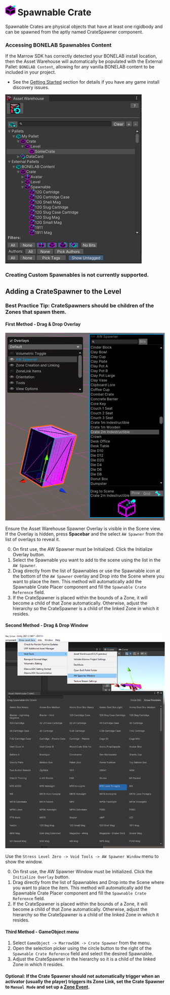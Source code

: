 # ![Icon](Images/crate-ball.png) Spawnable Crate
Spawnable Crates are physical objects that have at least one rigidbody and can be spawned from the aptly named CrateSpawner component.  

### Accessing BONELAB Spawnables Content

If the Marrow SDK has correctly detected your BONELAB install location, then the Asset Warehouse will automatically be populated with the External Pallet: `BONELAB Content`, allowing for any vanilla BONELAB content to be included in your project.

- See the [Getting Started](Home.md#getting-started) section for details if you have any game install discovery issues.

![Image](Images/bonelab_content_pallet.png)

### Creating Custom Spawnables is not currently supported.

## Adding a CrateSpawner to the Level

### Best Practice Tip: CrateSpawners should be children of the Zones that spawn them.

#### First Method - Drag & Drop Overlay

![Image](Images/aw_spawner.png)

Ensure the Asset Warehouse Spawner Overlay is visible in the Scene view.  If the Overlay is hidden, press **Spacebar** and the select `AW Spawner` from the list of overlays to reveal it.

0. On first use, the AW Spawner must be Initialized.  Click the Initialize Overlay button.
1. Select the Spawnable you want to add to the scene using the list in the `AW Spawner`.
2. Drag directly from the list of Spawnables or use the Spawnable icon at the bottom of the `AW Spawner` overlay and Drop into the Scene where you want to place the item.  This method will automatically add the Spawnable Crate Placer component and fill the `Spawnable Crate Reference` field.
3. If the  CrateSpawner is placed within the bounds of a Zone, it will become a child of that Zone automatically.  Otherwise, adjust the hierarchy so the CrateSpawner is a child of the linked Zone in which it resides.

#### Second Method - Drag & Drop Window

![Image](Images/aw_spawner_window.png)

Use the `Stress Level Zero -> Void Tools -> AW Spawner Window` menu to show the window.

0. On first use, the AW Spawner Window must be Initialized.  Click the `Initialize Overlay` button.
2. Drag directly from the list of Spawnables and Drop into the Scene where you want to place the item.  This method will automatically add the Spawnable Crate Placer component and fill the `Spawnable Crate Reference` field.
3. If the  CrateSpawner is placed within the bounds of a Zone, it will become a child of that Zone automatically.  Otherwise, adjust the hierarchy so the CrateSpawner is a child of the linked Zone in which it resides.


#### Third Method - GameObject menu

1. Select `GameObject -> MarrowSDK -> Crate Spawner` from the menu.
2. Open the selection picker using the circle button to the right of the `Spawnable Crate Reference` field and select the desired Spawnable.
3. Adjust the CrateSpawner in the hierarchy so it is a child of the linked Zone in which it resides.

#### Optional: If the Crate Spawner should not automatically trigger when an activator (usually the player) triggers its Zone Link, set the Crate Spawner to `Manual Mode` and set up a [Zone Event](ZoneEvents.md).  